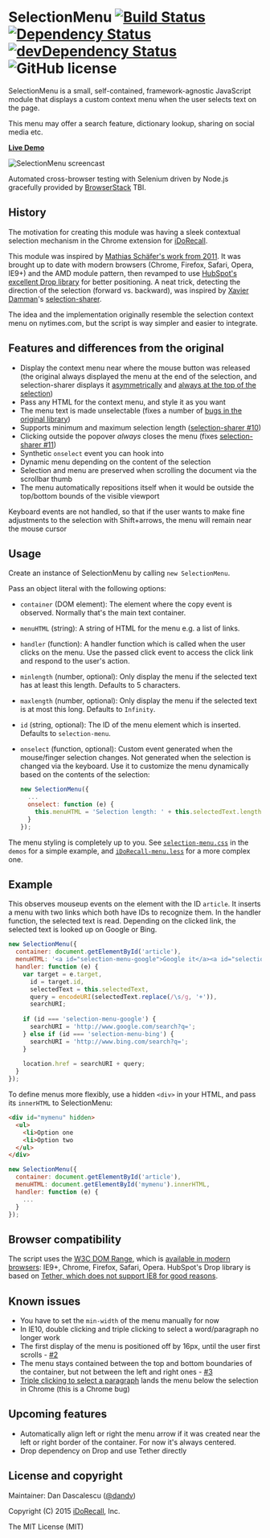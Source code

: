 SelectionMenu [![Build Status](https://travis-ci.org/iDoRecall/selection-menu.svg)](https://travis-ci.org/iDoRecall/selection-menu) [![Dependency Status](https://david-dm.org/idorecall/selection-menu.svg)](https://david-dm.org/idorecall/selection-menu) [![devDependency Status](https://david-dm.org/idorecall/selection-menu/dev-status.svg)](https://david-dm.org/idorecall/selection-menu#info=devDependencies) ![GitHub license](https://img.shields.io/:license-mit-blue.svg?style=flat)
=============

SelectionMenu is a small, self-contained, framework-agnostic JavaScript module that displays a custom context menu when the user selects text on the page.

This menu may offer a search feature, dictionary lookup, sharing on social media etc.

**[Live Demo](http://idorecall.github.io/selection-menu/)**

![SelectionMenu screencast](https://cloud.githubusercontent.com/assets/33569/8980688/639a4f74-3667-11e5-9f13-a778a1299f8c.gif)

Automated cross-browser testing with Selenium driven by Node.js gracefully provided by [BrowserStack](https://www.browserstack.com/automate/node) TBI.


## History

The motivation for creating this module was having a sleek contextual selection mechanism in the Chrome extension for [iDoRecall](https://idorecall.com). 

This module was inspired by [Mathias Schäfer's work from 2011](https://github.com/molily/selectionmenu). It was brought up to date with modern browsers (Chrome, Firefox, Safari, Opera, IE9+) and the AMD module pattern, then revamped to use [HubSpot's excellent Drop library](http://github.hubspot.com/drop/) for better positioning. A neat trick, detecting the direction of the selection (forward vs. backward), was inspired by [Xavier Damman](https://github.com/xdamman/)'s [selection-sharer](https://github.com/xdamman/selection-sharer).

The idea and the implementation originally resemble the selection context menu on nytimes.com, but the script is way simpler and easier to integrate. 


## Features and differences from the original

* Display the context menu near where the mouse button was released (the original always displayed the menu at the end of the selection, and selection-sharer displays it [asymmetrically](https://github.com/xdamman/selection-sharer/issues/18) and [always at the top of the selection](https://github.com/xdamman/selection-sharer/issues/17))
* Pass any HTML for the context menu, and style it as you want
* The menu text is made unselectable (fixes a number of [bugs in the original library](https://github.com/molily/selectionmenu/issues/5))
* Supports minimum and maximum selection length ([selection-sharer #10](https://github.com/xdamman/selection-sharer/issues/13))
* Clicking outside the popover *always* closes the menu (fixes [selection-sharer #11](https://github.com/xdamman/selection-sharer/issues/11))
* Synthetic `onselect` event you can hook into
* Dynamic menu depending on the content of the selection
* Selection and menu are preserved when scrolling the document via the scrollbar thumb
* The menu automatically repositions itself when it would be outside the top/bottom bounds of the visible viewport

Keyboard events are not handled, so that if the user wants to make fine adjustments to the selection with Shift+arrows, the menu will remain near the mouse cursor


## Usage

Create an instance of SelectionMenu by calling `new SelectionMenu`.

Pass an object literal with the following options:

* `container` (DOM element): The element where the copy event is observed. Normally that's the main text container.
* `menuHTML` (string): A string of HTML for the menu e.g. a list of links.
* `handler` (function): A handler function which is called when the user clicks on the menu. Use the passed click event to access the click link and respond to the user's action.
* `minlength` (number, optional): Only display the menu if the selected text has at least this length. Defaults to 5 characters.
* `maxlength` (number, optional): Only display the menu if the selected text is at most this long. Defaults to `Infinity`.
* `id` (string, optional): The ID of the menu element which is inserted. Defaults to `selection-menu`.
* `onselect` (function, optional): Custom event generated when the mouse/finger selection changes. Not generated when the selection is changed via the keyboard. Use it to customize the menu dynamically based on the contents of the selection:

    ```js
    new SelectionMenu({
      ...
      onselect: function (e) {
        this.menuHTML = 'Selection length: ' + this.selectedText.length;
      }
    });
    ```

The menu styling is completely up to you. See [`selection-menu.css`](demos/gh-pages/selection-menu.css) in the `demos` for a simple example, and [`iDoRecall-menu.less`](demos/iDoRecall-menu.less) for a more complex one.


## Example

This observes mouseup events on the element with the ID `article`. It inserts a menu
with two links which both have IDs to recognize them. In the handler function, the
selected text is read. Depending on the clicked link, the selected text is
looked up on Google or Bing.

```js
new SelectionMenu({
  container: document.getElementById('article'),
  menuHTML: '<a id="selection-menu-google">Google it</a><a id="selection-menu-bing">Bing</a>',
  handler: function (e) {
    var target = e.target,
      id = target.id,
      selectedText = this.selectedText,
      query = encodeURI(selectedText.replace(/\s/g, '+')),
      searchURI;
    
    if (id === 'selection-menu-google') {
      searchURI = 'http://www.google.com/search?q=';
    } else if (id === 'selection-menu-bing') {
      searchURI = 'http://www.bing.com/search?q=';
    }
    
    location.href = searchURI + query;
  }
});
```

To define menus more flexibly, use a hidden `<div>` in your HTML, and pass its `innerHTML` to SelectionMenu:

```html
<div id="mymenu" hidden>
  <ul>
    <li>Option one
    <li>Option two
  </ul>  
</div>
```

```js
new SelectionMenu({
  container: document.getElementById('article'),
  menuHTML: document.getElementById('mymenu').innerHTML,
  handler: function (e) {
    ...
  }
});
```


## Browser compatibility

The script uses the [W3C DOM Range](http://www.w3.org/TR/DOM-Level-2-Traversal-Range/ranges.html), which is [available in modern browsers](https://developer.mozilla.org/en-US/docs/Web/API/Range): IE9+, Chrome, Firefox, Safari, Opera. HubSpot's Drop library is based on [Tether, which does not support IE8 for good reasons](http://github.hubspot.com/tether/overview/why_we_dont_support_ie_8/).


## Known issues

* You have to set the `min-width` of the menu manually for now
* In IE10, double clicking and triple clicking to select a word/paragraph no longer work
* The first display of the menu is positioned off by 16px, until the user first scrolls - [#2](https://github.com/iDoRecall/selection-menu/issues/2)
* The menu stays contained between the top and bottom boundaries of the container, but not between the left and right ones - [#3](https://github.com/iDoRecall/selection-menu/issues/3)
* [Triple clicking to select a paragraph](https://github.com/iDoRecall/selection-menu/issues/1) lands the menu below the selection in Chrome (this is a Chrome bug)


## Upcoming features

* Automatically align left or right the menu arrow if it was created near the left or right border of the container. For now it's always centered.
* Drop dependency on Drop and use Tether directly


## License and copyright

Maintainer: Dan Dascalescu ([@dandv](https://github.com/dandv))

Copyright (C) 2015 [iDoRecall](http://idorecall.com), Inc.

The MIT License (MIT)
